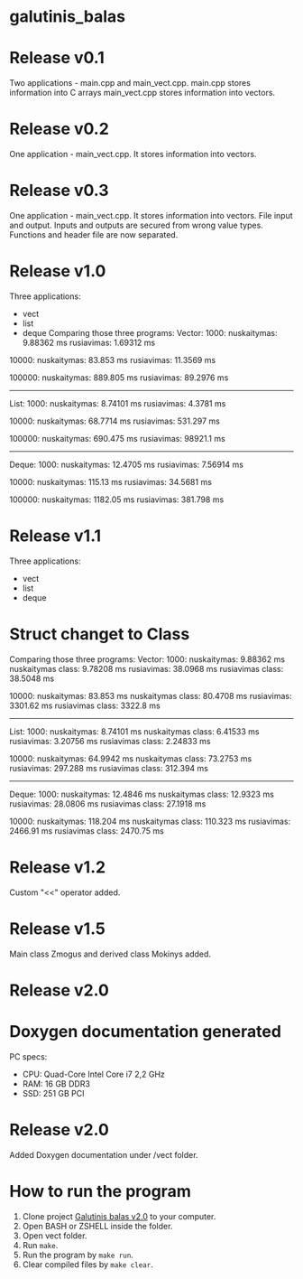 # galutinis_balas

# Release v0.1
Two applications - main.cpp and main_vect.cpp.
main.cpp stores information into C arrays
main_vect.cpp stores information into vectors.

# Release v0.2
One application - main_vect.cpp.
It stores information into vectors.

# Release v0.3
One application - main_vect.cpp.
It stores information into vectors.
File input and output.
Inputs and outputs are secured from wrong value types.
Functions and header file are now separated.

# Release v1.0
Three applications:
- vect
- list
- deque
Comparing those three programs:
Vector:
1000:
nuskaitymas: 9.88362 ms
rusiavimas: 1.69312 ms

10000:
nuskaitymas: 83.853 ms
rusiavimas: 11.3569 ms

100000:
nuskaitymas: 889.805 ms
rusiavimas: 89.2976 ms

-----------------------------

List:
1000:
nuskaitymas: 8.74101 ms
rusiavimas: 4.3781 ms

10000:
nuskaitymas: 68.7714 ms
rusiavimas: 531.297 ms

100000:
nuskaitymas: 690.475 ms
rusiavimas: 98921.1 ms

-----------------------------

Deque:
1000:
nuskaitymas: 12.4705 ms
rusiavimas: 7.56914 ms

10000:
nuskaitymas: 115.13 ms
rusiavimas: 34.5681 ms

100000:
nuskaitymas: 1182.05 ms
rusiavimas: 381.798 ms

# Release v1.1
Three applications:
- vect
- list
- deque

# Struct changet to Class

Comparing those three programs:
Vector:
1000:
nuskaitymas: 9.88362 ms
nuskaitymas class: 9.78208 ms
rusiavimas: 38.0968 ms
rusiavimas class: 38.5048 ms

10000:
nuskaitymas: 83.853 ms
nuskaitymas class: 80.4708 ms
rusiavimas: 3301.62 ms
rusiavimas class: 3322.8 ms

-----------------------------

List:
1000:
nuskaitymas: 8.74101 ms
nuskaitymas class: 6.41533 ms
rusiavimas: 3.20756 ms
rusiavimas class: 2.24833 ms

10000:
nuskaitymas: 64.9942 ms
nuskaitymas class: 73.2753 ms
rusiavimas: 297.288 ms
rusiavimas class: 312.394 ms


-----------------------------

Deque:
1000:
nuskaitymas: 12.4846 ms
nuskaitymas class: 12.9323 ms
rusiavimas: 28.0806 ms
rusiavimas class: 27.1918 ms

10000:
nuskaitymas: 118.204 ms
nuskaitymas class: 110.323 ms
rusiavimas: 2466.91 ms
rusiavimas class: 2470.75 ms

# Release v1.2
Custom "<<" operator added.

# Release v1.5
Main class Zmogus and derived class Mokinys added.

# Release v2.0
Doxygen documentation generated
=======

PC specs:
- CPU: Quad-Core Intel Core i7 2,2 GHz
- RAM: 16 GB DDR3
- SSD: 251 GB PCI

# Release v2.0

Added Doxygen documentation under /vect folder.

# How to run the program
1. Clone project [Galutinis balas v2.0](https://github.com/krispis1/galutinis_balas_class/tree/v2.0) to your computer.
2. Open BASH or ZSHELL inside the folder.
3. Open vect folder.
4. Run `make`.
5. Run the program by `make run`.
6. Clear compiled files by `make clear`.
